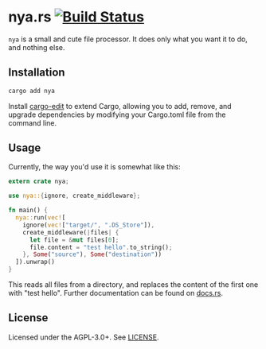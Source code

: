 # nya.rs [![Build Status](https://travis-ci.org/isbr/nya.svg?branch=master)](https://travis-ci.org/isbr/nya)

`nya` is a small and cute file processor. It does only what you want it to do, and nothing else.

## Installation

```sh
cargo add nya
```

Install [cargo-edit](https://github.com/killercup/cargo-edit) to extend Cargo, allowing you to add, remove, and upgrade dependencies by modifying your Cargo.toml file from the command line.

## Usage

Currently, the way you'd use it is somewhat like this:

```rust
extern crate nya;

use nya::{ignore, create_middleware};

fn main() {
  nya::run(vec![
    ignore(vec!["target/", ".DS_Store"]),
    create_middleware(|files| {
      let file = &mut files[0];
      file.content = "test hello".to_string();
    }, Some("source"), Some("destination"))
  ]).unwrap()
}
```

This reads all files from a directory, and replaces the content of the first one with "test hello". Further documentation can be found on [docs.rs](http://docs.rs/nya).

## License

Licensed under the AGPL-3.0+. See [LICENSE](./LICENSE).
